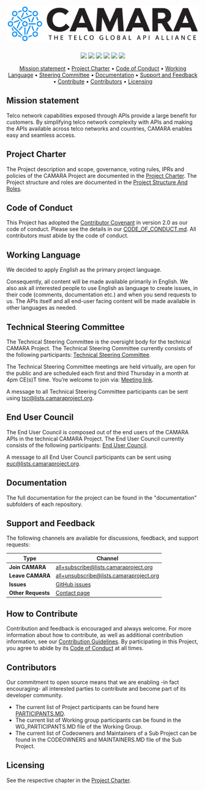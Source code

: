 <h1 align="center">
  <img src="/documentation/images/CAMARA_logo_black.png">
  <!---
  CAMARA - The Telco Global API Alliance
  -->
</h1>

<p align="center">
<a href="https://github.com/camaraproject/Governance/commits/" title="Last Commit"><img src="https://img.shields.io/github/last-commit/camaraproject/Governance?style=plastic"></a>
<a href="https://github.com/camaraproject/Governance/issues" title="Open Issues"><img src="https://img.shields.io/github/issues/camaraproject/Governance?style=plastic"></a>
<a href="https://github.com/camaraproject/Governance/pulls" title="Open Pull Requests"><img src="https://img.shields.io/github/issues-pr/camaraproject/Governance?style=plastic"></a>
<a href="https://github.com/camaraproject/Governance/graphs/contributors" title="Contributors"><img src="https://img.shields.io/github/contributors/camaraproject/Governance?style=plastic"></a>
<a href="https://github.com/camaraproject/Governance" title="Repo Size"><img src="https://img.shields.io/github/repo-size/camaraproject/Governance?style=plastic"></a>
<a href="https://github.com/camaraproject/Governance/blob/main/documentation/LICENSE.APACHE2.0" title="License"><img src="https://img.shields.io/badge/License-Apache%202.0-green.svg?style=plastic"></a>
</p>

<p align="center">
  <a href="#mission-statement">Mission statement</a> •
  <a href="#project-charter">Project Charter</a> •
  <a href="#code-of-conduct">Code of Conduct</a> •
  <a href="#working-language">Working Language</a> •
  <a href="#steering-committee">Steering Committee</a> •
  <a href="#documentation">Documentation</a> •
  <a href="#support-and-feedback">Support and Feedback</a> •
  <a href="#how-to-contribute">Contribute</a> •
  <a href="#contributors">Contributors</a> •
  <a href="#licensing">Licensing</a>
</p>

## Mission statement

Telco network capabilities exposed through APIs provide a large benefit for customers. By simplifying telco network complexity with APIs and making the APIs available across telco networks and countries, CAMARA enables easy and seamless access.

## Project Charter

The Project description and scope, governance, voting rules, IPRs and policies of the CAMARA Project are documented in the [Project Charter](./ProjectCharter.md).
The Project structure and roles are documented in the [Project Structure And Roles](./ProjectStructureAndRoles.md).

## Code of Conduct

This Project has adopted the [Contributor Covenant](https://www.contributor-covenant.org/) in version 2.0 as our code of conduct. Please see the details in our [CODE_OF_CONDUCT.md](CODE_OF_CONDUCT.md). All contributors must abide by the code of conduct.

## Working Language

We decided to apply _English_ as the primary project language.  

Consequently, all content will be made available primarily in English. We also ask all interested people to use English as language to create issues, in their code (comments, documentation etc.) and when you send requests to us. The APIs itself and all end-user facing content will be made available in other languages as needed.

## Technical Steering Committee
The Technical Steering Committee is the oversight body for the technical CAMARA Project. The Technical Steering Committee currently consists of the following participants: [Technical Steering Committee](https://camaraproject.org/steering-committee/).

The Technical Steering Committee meetings are held virtually, are open for the public and are scheduled each first and third Thursday in a month at 4pm CE(s)T time. You’re welcome to join via: [Meeting link](https://teams.microsoft.com/l/meetup-join/19%3ameeting_MGRkODA4YzEtZDRlNy00MDNjLWJkOTQtMDI5MjdmOTk5OTc1%40thread.v2/0?context=%7b%22Tid%22%3a%22bde4dffc-4b60-4cf6-8b04-a5eeb25f5c4f%22%2c%22Oid%22%3a%2237ff36be-0e4d-42c3-ac06-7b904f0f6b24%22%7d).

A message to all Technical Steering Committee participants can be sent using <tsc@lists.camaraproject.org>.

## End User Council
The End User Council is composed out of the end users of the CAMARA APIs in the technical CAMARA Project. The End User Council currently consists of the following participants: [End User Council](https://camaraproject.org/end-user-council/).

A message to all End User Council participants can be sent using <euc@lists.camaraproject.org>.

## Documentation

The full documentation for the project can be found in the "documentation" subfolders of each repository.

## Support and Feedback
The following channels are available for discussions, feedback, and support requests:

| Type                     | Channel                                                |
| ------------------------ | ------------------------------------------------------ |
| **Join CAMARA** | <all+subscribe@lists.camaraproject.org> |
| **Leave CAMARA** | <all+unsubscribe@lists.camaraproject.org> |
| **Issues**   | [GitHub issues](https://github.com/camaraproject/Governance/issues/new) |
| **Other Requests**    | [Contact page](https://camaraproject.org/contact/)   |

## How to Contribute

Contribution and feedback is encouraged and always welcome. For more information about how to contribute, as well as additional contribution information, see our [Contribution Guidelines](./CONTRIBUTING.md). By participating in this Project, you agree to abide by its [Code of Conduct](./CODE_OF_CONDUCT.md) at all times.

## Contributors

Our commitment to open source means that we are enabling -in fact encouraging- all interested parties to contribute and become part of its developer community.
* The current list of Project participants can be found here [PARTICIPANTS.MD](./PARTICIPANTS.MD).
* The current list of Working group participants can be found in the WG_PARTICIPANTS.MD file of the Working Group.
* The current list of Codeowners and Maintainers of a Sub Project can be found in the CODEOWNERS and MAINTAINERS.MD file of the Sub Project.

## Licensing

See the respective chapter in the [Project Charter](https://github.com/camaraproject/Governance/blob/main/ProjectCharter.md#intellectual-property-policy).
